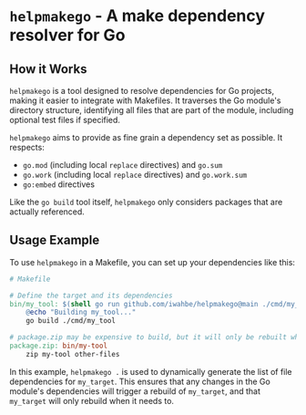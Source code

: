 # `helpmakego` - A make dependency resolver for Go

## How it Works

`helpmakego` is a tool designed to resolve dependencies for Go projects, making it easier
to integrate with Makefiles. It traverses the Go module's directory structure, identifying
all files that are part of the module, including optional test files if specified.


`helpmakego` aims to provide as fine grain a dependency set as possible. It respects:

- `go.mod` (including local `replace` directives) and `go.sum`
- `go.work` (including local `replace` directives) and `go.work.sum`
- `go:embed` directives

Like the `go build` tool itself, `helpmakego` only considers packages that are actually
referenced.

## Usage Example

To use `helpmakego` in a Makefile, you can set up your dependencies like this:

```makefile
# Makefile

# Define the target and its dependencies
bin/my_tool: $(shell go run github.com/iwahbe/helpmakego@main ./cmd/my_tool)
	@echo "Building my_tool..."
	go build ./cmd/my_tool

# package.zip may be expensive to build, but it will only be rebuilt when necessary.
package.zip: bin/my-tool
    zip my-tool other-files
```

In this example, `helpmakego .` is used to dynamically generate the list of file
dependencies for `my_target`. This ensures that any changes in the Go module's
dependencies will trigger a rebuild of `my_target`, and that `my_target` will only rebuild
when it needs to.
